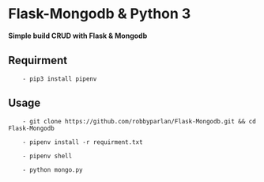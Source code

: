 # Flask-Mongodb & Python 3
**Simple build CRUD with Flask & Mongodb**

## Requirment
```
	- pip3 install pipenv

```

## Usage
```
	- git clone https://github.com/robbyparlan/Flask-Mongodb.git && cd Flask-Mongodb
	
	- pipenv install -r requirment.txt
	
	- pipenv shell
	
	- python mongo.py

```

